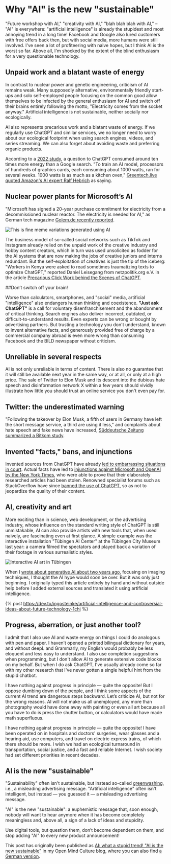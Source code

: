 # Why "AI" is the new "sustainable"

"Future workshop with AI," "creativity with AI," "blah blah blah with AI," – "AI" is everywhere: "artificial intelligence" is already the stupidest and most annoying trend in a long time! Facebook and Google also lured customers with free offers back then, but with social media, more humans were still involved. I've seen a lot of profiteering with naive hopes, but I think AI is the worst so far. Above all, I'm shocked by the extent of the blind enthusiasm for a very questionable technology.

## Unpaid work and a blatant waste of energy

In contrast to nuclear power and genetic engineering, criticism of AI remains weak. Many supposedly alternative, environmentally friendly start-ups and solo self-employed people focusing on the common good allow themselves to be infected by the general enthusiasm for AI and switch off their brains entirely following the motto, "Electricity comes from the socket anyway." Artificial intelligence is not sustainable, neither socially nor ecologically.

AI also represents precarious work and a blatant waste of energy. If we regularly use ChatGPT and similar services, we no longer need to worry about our ecological footprint when using search engines, videos, and series streaming. We can also forget about avoiding waste and preferring organic products.

According to a [2022 study](https://www.epri.com/research/products/000000003002028905), a question to ChatGPT consumed around ten times more energy than a Google search. "To train an AI model, processors of hundreds of graphics cards, each consuming about 1000 watts, ran for several weeks. 1000 watts is as much as a kitchen oven," [Greentech.live quoted Amazon's AI expert Ralf Hebrich](https://www.techfieber.de/green/2023/10/23/greentech-studie-ki-und-chatgpt-sind-energie-monster-so-hpi-studie/) as saying.

## Nuclear power plants for Microsoft’s AI

"Microsoft has signed a 20-year purchase commitment for electricity from a decommissioned nuclear reactor. The electricity is needed for AI," as German tech magazine [Golem.de recently reported](https://www.golem.de/news/three-mile-island-microsoft-braucht-atomreaktor-fuer-ki-strombedarf-2409-189181.html).

![This is fine meme variations generated using AI](https://dev-to-uploads.s3.amazonaws.com/uploads/articles/la3qa49u786hv3cpfyu8.png)

The business model of so-called social networks such as TikTok and Instagram already relied on the unpaid work of the creative industry and hobby content creators, which in turn was used unsolicited as fodder for the AI systems that are now making the jobs of creative juniors and interns redundant. But the self-exploitation of creatives is just the tip of the iceberg: "Workers in Kenya were asked to read sometimes traumatizing texts to optimize ChatGPT," reported Daniel Leisegang from netzpolitik.org e.V. in the article [Precarious Click Work behind the Scenes of ChatGPT](https://netzpolitik.org/2023/globaler-sueden-prekaere-klickarbeit-hinter-den-kulissen-von-chatgpt/).

##Don’t switch off your brain!

Worse than calculators, smartphones, and "social" media, artificial "intelligence" also endangers human thinking and coexistence. **"Just ask ChatGPT"** is a call for voluntary disenfranchisement and the abandonment of critical thinking. Search engines also deliver incorrect, outdated, or difficult-to-understand results. Even experts can be wrong or bought by advertising partners. But trusting a technology you don't understand, known to invent alternative facts, and generously provided free of charge by a commercial company abroad is even more wrong than consuming Facebook and the BILD newspaper without criticism.

## Unreliable in several respects

AI is not only unreliable in terms of content. There is also no guarantee that it will still be available next year in the same way, or at all, or only at a high price. The sale of Twitter to Elon Musk and its descent into the dubious hate speech and disinformation network X within a few years should vividly illustrate how little you should trust an online service you don't even pay for.

## Twitter: the underestimated warning

"Following the takeover by Elon Musk, a fifth of users in Germany have left the short message service, a third are using it less," and complaints about hate speech and fake news have increased, [Süddeutsche Zeitung summarized a Bitkom study](https://www.sueddeutsche.de/wirtschaft/x-twitter-elon-musk-deutschland-studie-bitkom-1.6301719).

## Invented "facts," bans, and injunctions

Invented sources from ChatGPT have already [led to embarrassing situations in court](https://www.nytimes.com/2023/05/27/nyregion/avianca-airline-lawsuit-chatgpt.html). Actual facts have led to [injunctions against Microsoft and OpenAI by the New York Times](https://www.nytimes.com/2023/12/27/business/media/new-york-times-open-ai-microsoft-lawsuit.html), who were able to prove that their elaborately researched articles had been stolen. Renowned specialist forums such as StackOverflow have since [banned the use of ChatGPT](https://meta.stackoverflow.com/questions/421831/policy-generative-ai-e-g-chatgpt-is-banned), so as not to jeopardize the quality of their content.

## AI, creativity and art

More exciting than in science, web development, or the advertising industry, whose influence on the standard writing style of ChatGPT is still unmistakable, AI can also provide artists with new tools that, when used naively, are fascinating even at first glance. A simple example was the interactive installation "Tübingen AI Center" at the Tübingen City Museum last year: a camera filmed the spectators and played back a variation of their footage in various surrealistic styles.

![Interactive AI art in Tübingen](https://dev-to-uploads.s3.amazonaws.com/uploads/articles/kmyeoz95oljddbz0ima3.png)

When I [wrote about generative AI about two years ago](https://dev.to/ingosteinke/artificial-intelligence-and-controversial-ideas-about-future-technology-1chj), focusing on imaging techniques, I thought the AI hype would soon be over. But it was only just beginning. I originally typed this article entirely by hand and without outside help before I added external sources and translated it using artificial intelligence.

{% post https://dev.to/ingosteinke/artificial-intelligence-and-controversial-ideas-about-future-technology-1chj %}

## Progress, aberration, or just another tool?

I admit that I also use AI and waste energy on things I could do analogous with pen and paper. I haven’t opened a printed bilingual dictionary for years, and without deepL and Grammarly, my English would probably be less eloquent and less easy to understand. I also use completion suggestions when programming, but I don't allow AI to generate extensive code blocks on my behalf. But when I do ask ChatGPT, I've usually already come so far with my other research that I've never gotten a single helpful hint from the stupid chatbot.

I have nothing against progress in principle — quite the opposite! But I oppose dumbing down of the people, and I think some aspects of the current AI trend are dangerous steps backward. Let’s criticize AI, but not for the wrong reasons. AI will not make us all unemployed, any more than photography would have done away with painting or even all art because all you have to do is press the shutter button, or calculators would have made math superfluous.

I have nothing against progress in principle — quite the opposite! I have been operated on in hospitals and doctors' surgeries, wear glasses and a hearing aid, use computers, and travel on electric express trains, of which there should be more. I wish we had an ecological turnaround in transportation, social justice, and a fast and reliable Internet. I wish society had set different priorities in recent decades.

## AI is the new "sustainable"

"Sustainability" often isn't sustainable, but instead so-called [greenwashing](https://en.wikipedia.org/wiki/Greenwashing), i.e., a misleading advertising message. "Artificial intelligence" often isn't intelligent, but instead — you guessed it — a misleading advertising message.

"AI" is the new "sustainable": a euphemistic message that, soon enough, nobody will want to hear anymore when it has become completely meaningless and, above all, a sign of a lack of ideas and stupidity.

Use digital tools, but question them, don’t become dependent on them, and stop adding "AI" to every new product announcement!

This post has originally been published as [AI: what a stupid trend! "AI is the new sustainable"](https://www.open-mind-culture.org/en/4060/ai-what-a-stupid-trend/) in my Open Mind Culture blog, where you can also find [a German version](https://www.open-mind-culture.org/4058/ki-der-duemmeste-trend/).
